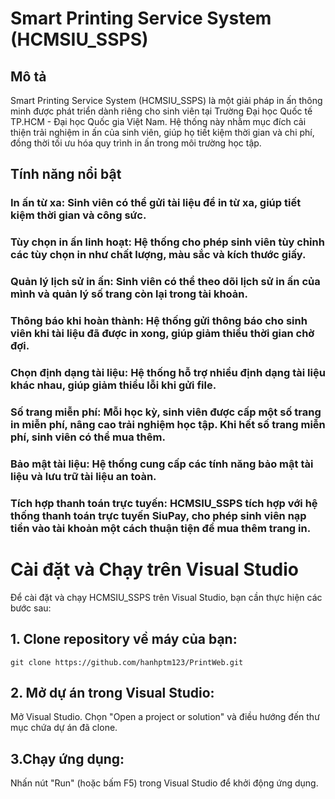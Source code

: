 # Smart Printing Service System (HCMSIU_SSPS)
## Mô tả

Smart Printing Service System (HCMSIU_SSPS) là một giải pháp in ấn thông minh được phát triển dành riêng cho sinh viên tại Trường Đại học Quốc tế TP.HCM - Đại học Quốc gia Việt Nam. Hệ thống này nhằm mục đích cải thiện trải nghiệm in ấn của sinh viên, giúp họ tiết kiệm thời gian và chi phí, đồng thời tối ưu hóa quy trình in ấn trong môi trường học tập.
## Tính năng nổi bật
### In ấn từ xa: Sinh viên có thể gửi tài liệu để in từ xa, giúp tiết kiệm thời gian và công sức.
### Tùy chọn in ấn linh hoạt: Hệ thống cho phép sinh viên tùy chỉnh các tùy chọn in như chất lượng, màu sắc và kích thước giấy.
### Quản lý lịch sử in ấn: Sinh viên có thể theo dõi lịch sử in ấn của mình và quản lý số trang còn lại trong tài khoản.
### Thông báo khi hoàn thành: Hệ thống gửi thông báo cho sinh viên khi tài liệu đã được in xong, giúp giảm thiểu thời gian chờ đợi.
### Chọn định dạng tài liệu: Hệ thống hỗ trợ nhiều định dạng tài liệu khác nhau, giúp giảm thiểu lỗi khi gửi file.
### Số trang miễn phí: Mỗi học kỳ, sinh viên được cấp một số trang in miễn phí, nâng cao trải nghiệm học tập. Khi hết số trang miễn phí, sinh viên có thể mua thêm.
### Bảo mật tài liệu: Hệ thống cung cấp các tính năng bảo mật tài liệu và lưu trữ tài liệu an toàn.
### Tích hợp thanh toán trực tuyến: HCMSIU_SSPS tích hợp với hệ thống thanh toán trực tuyến SiuPay, cho phép sinh viên nạp tiền vào tài khoản một cách thuận tiện để mua thêm trang in.

# Cài đặt và Chạy trên Visual Studio
Để cài đặt và chạy HCMSIU_SSPS trên Visual Studio, bạn cần thực hiện các bước sau:

## 1. Clone repository về máy của bạn:
 `git clone https://github.com/hanhptm123/PrintWeb.git`
 ## 2. Mở dự án trong Visual Studio:
 Mở Visual Studio.
Chọn "Open a project or solution" và điều hướng đến thư mục chứa dự án đã clone.
## 3.Chạy ứng dụng:
Nhấn nút "Run" (hoặc bấm F5) trong Visual Studio để khởi động ứng dụng.
